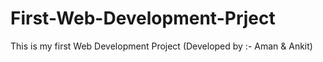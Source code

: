 # First-Web-Development-Prject
This is my first Web Development Project (Developed by :- Aman &amp; Ankit)

